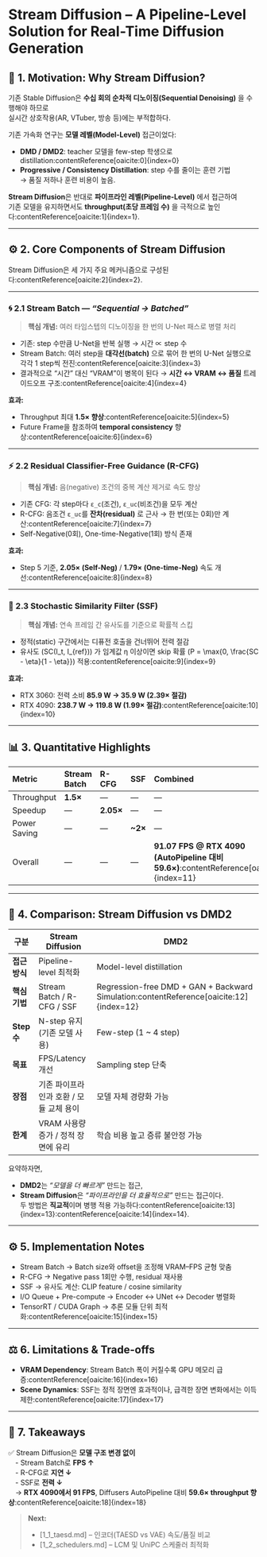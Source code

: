# Stream Diffusion – A Pipeline-Level Solution for Real-Time Diffusion Generation  


## 🧩 1. Motivation: Why Stream Diffusion?

기존 Stable Diffusion은 **수십 회의 순차적 디노이징(Sequential Denoising)** 을 수행해야 하므로  
실시간 상호작용(AR, VTuber, 방송 등)에는 부적합하다.  

기존 가속화 연구는 **모델 레벨(Model-Level)** 접근이었다:  
- **DMD / DMD2**: teacher 모델을 few-step 학생으로 distillation:contentReference[oaicite:0]{index=0}  
- **Progressive / Consistency Distillation**: step 수를 줄이는 훈련 기법  
→ 품질 저하나 훈련 비용이 높음.

**Stream Diffusion**은 반대로 **파이프라인 레벨(Pipeline-Level)** 에서 접근하여  
기존 모델을 유지하면서도 **throughput(초당 프레임 수)** 을 극적으로 높인다:contentReference[oaicite:1]{index=1}.

---

## ⚙️ 2. Core Components of Stream Diffusion

Stream Diffusion은 세 가지 주요 메커니즘으로 구성된다:contentReference[oaicite:2]{index=2}.

---

### 🌀 2.1 Stream Batch — *“Sequential → Batched”*
> **핵심 개념:** 여러 타임스텝의 디노이징을 한 번의 U-Net 패스로 병렬 처리

- 기존: step 수만큼 U-Net을 반복 실행 → 시간 ∝ step 수  
- Stream Batch: 여러 step을 **대각선(batch)** 으로 묶어 한 번의 U-Net 실행으로 각각 1 step씩 전진:contentReference[oaicite:3]{index=3}  
- 결과적으로 “시간” 대신 “VRAM”이 병목이 된다 → **시간 ↔ VRAM ↔ 품질** 트레이드오프 구조:contentReference[oaicite:4]{index=4}

**효과:**  
- Throughput 최대 **1.5× 향상**:contentReference[oaicite:5]{index=5}  
- Future Frame을 참조하여 **temporal consistency** 향상:contentReference[oaicite:6]{index=6}

---

### ⚡ 2.2 Residual Classifier-Free Guidance (R-CFG)
> **핵심 개념:** 음(negative) 조건의 중복 계산 제거로 속도 향상

- 기존 CFG: 각 step마다 `ε_c`(조건), `ε_uc`(비조건)을 모두 계산  
- R-CFG: 음조건 `ε_uc`를 **잔차(residual)** 로 근사 → 한 번(또는 0회)만 계산:contentReference[oaicite:7]{index=7}  
- Self-Negative(0회), One-time-Negative(1회) 방식 존재

**효과:**  
- Step 5 기준, **2.05× (Self-Neg)** / **1.79× (One-time-Neg)** 속도 개선:contentReference[oaicite:8]{index=8}

---

### 🌿 2.3 Stochastic Similarity Filter (SSF)
> **핵심 개념:** 연속 프레임 간 유사도를 기준으로 확률적 스킵

- 정적(static) 구간에서는 디퓨전 호출을 건너뛰어 전력 절감  
- 유사도 \(SC(I_t, I_{ref})\) 가 임계값 η 이상이면 skip 확률 \(P = \max\{0, \frac{SC - \eta}{1 - \eta}\}\) 적용:contentReference[oaicite:9]{index=9}

**효과:**  
- RTX 3060: 전력 소비 **85.9 W → 35.9 W (2.39× 절감)**  
- RTX 4090: **238.7 W → 119.8 W (1.99× 절감)**:contentReference[oaicite:10]{index=10}

---

## 📊 3. Quantitative Highlights
| Metric | Stream Batch | R-CFG | SSF | Combined |
|:--------|:--------------|:------|:----|:-----------|
| Throughput | **1.5×** | — | — | — |
| Speedup | — | **2.05×** | — | — |
| Power Saving | — | — | **~2×** | — |
| Overall | — | — | — | **91.07 FPS @ RTX 4090 (AutoPipeline 대비 59.6×)**:contentReference[oaicite:11]{index=11} |

---

## 🧠 4. Comparison: Stream Diffusion vs DMD2

| 구분 | Stream Diffusion | DMD2 |
|------|------------------|------|
| **접근 방식** | Pipeline-level 최적화 | Model-level distillation |
| **핵심 기법** | Stream Batch / R-CFG / SSF | Regression-free DMD + GAN + Backward Simulation:contentReference[oaicite:12]{index=12} |
| **Step 수** | N-step 유지 (기존 모델 사용) | Few-step (1 ~ 4 step) |
| **목표** | FPS/Latency 개선 | Sampling step 단축 |
| **장점** | 기존 파이프라인과 호환 / 모듈 교체 용이 | 모델 자체 경량화 가능 |
| **한계** | VRAM 사용량 증가 / 정적 장면에 유리 | 학습 비용 높고 증류 불안정 가능 |

요약하자면,  
- **DMD2**는 *“모델을 더 빠르게”* 만드는 접근,  
- **Stream Diffusion**은 *“파이프라인을 더 효율적으로”* 만드는 접근이다.  
두 방법은 **직교적**이며 병행 적용 가능하다:contentReference[oaicite:13]{index=13}:contentReference[oaicite:14]{index=14}.

---

## ⚙️ 5. Implementation Notes
- Stream Batch → Batch size와 offset을 조정해 VRAM–FPS 균형 맞춤  
- R-CFG → Negative pass 1회만 수행, residual 재사용  
- SSF → 유사도 계산: CLIP feature / cosine similarity  
- I/O Queue + Pre-compute → Encoder ↔ UNet ↔ Decoder 병렬화  
- TensorRT / CUDA Graph → 추론 모듈 단위 최적화:contentReference[oaicite:15]{index=15}

---

## ⚖️ 6. Limitations & Trade-offs
- **VRAM Dependency**: Stream Batch 폭이 커질수록 GPU 메모리 급증:contentReference[oaicite:16]{index=16}  
- **Scene Dynamics**: SSF는 정적 장면엔 효과적이나, 급격한 장면 변화에서는 이득 제한:contentReference[oaicite:17]{index=17}

---

## 🏁 7. Takeaways
✅ Stream Diffusion은 **모델 구조 변경 없이**  
 - Stream Batch로 **FPS ↑**  
 - R-CFG로 **지연 ↓**  
 - SSF로 **전력 ↓**  
 → **RTX 4090에서 91 FPS**, Diffusers AutoPipeline 대비 **59.6× throughput 향상**:contentReference[oaicite:18]{index=18}  

> **Next:**  
> - [1_1_taesd.md] – 인코더(TAESD vs VAE) 속도/품질 비교  
> - [1_2_schedulers.md] – LCM 및 UniPC 스케줄러 최적화
